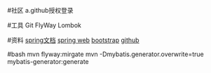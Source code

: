 #社区
a.github授权登录

#工具
Git
FlyWay
Lombok

#资料
[spring文档]()
[spring web]()
[bootstrap]()
[github]()

#bash
mvn flyway:mirgate
mvn -Dmybatis.generator.overwrite=true mybatis-generator:generate

